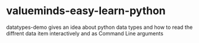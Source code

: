 # valueminds-easy-learn-python

datatypes-demo 
gives an idea about python data types and  how to read the diffrent data item interactively and as Command Line arguments
